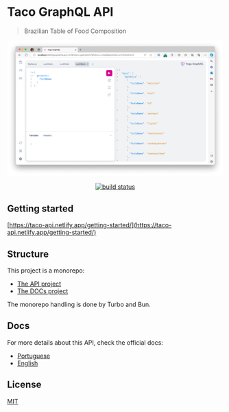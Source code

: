 # Taco GraphQL API

> Brazilian Table of Food Composition

![GraphQL Client](/apps/website/src/assets/graphql-playground.png)

<p align="center">
 <a href="https://github.com/raulfdm/taco-api/actions/workflows/ci.yml">
   <img src="https://github.com/raulfdm/taco-api/actions/workflows/ci.yml/badge.svg"
        alt="build status">
 </a>
</p>

## Getting started

[https://taco-api.netlify.app/getting-started/](https://taco-api.netlify.app/getting-started/)

## Structure

This project is a monorepo:

- [The API project](./apps/api/)
- [The DOCs project](./apps/website)

The monorepo handling is done by Turbo and Bun.

## Docs

For more details about this API, check the official docs:

- [Portuguese](https://taco-api.netlify.app/about)
- [English](https://taco-api.netlify.app/en/about)

## License

[MIT](./LICENSE.md)
